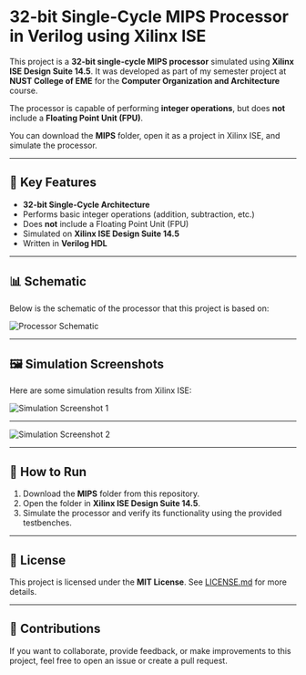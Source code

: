 # 32-bit Single-Cycle MIPS Processor in Verilog using Xilinx ISE

This project is a **32-bit single-cycle MIPS processor** simulated using **Xilinx ISE Design Suite 14.5**. It was developed as part of my semester project at **NUST College of EME** for the **Computer Organization and Architecture** course.

The processor is capable of performing **integer operations**, but does **not** include a **Floating Point Unit (FPU)**.

You can download the **MIPS** folder, open it as a project in Xilinx ISE, and simulate the processor.

---

## 🧠 Key Features

- **32-bit Single-Cycle Architecture**
- Performs basic integer operations (addition, subtraction, etc.)
- Does **not** include a Floating Point Unit (FPU)
- Simulated on **Xilinx ISE Design Suite 14.5**
- Written in **Verilog HDL**

---

## 📊 Schematic

Below is the schematic of the processor that this project is based on:

![Processor Schematic](https://github.com/user-attachments/assets/267430bc-0940-4d7b-b2cc-725d7b805593)

---

## 🖼️ Simulation Screenshots

Here are some simulation results from Xilinx ISE:

![Simulation Screenshot 1](https://github.com/user-attachments/assets/b2c9baf0-59eb-489d-8375-b4b449c86f50)

---

![Simulation Screenshot 2](https://github.com/user-attachments/assets/6cffd7fc-7b89-4ea8-9cc9-d7b88a688470)

---

## 🚀 How to Run  

1. Download the **MIPS** folder from this repository.
2. Open the folder in **Xilinx ISE Design Suite 14.5**.
3. Simulate the processor and verify its functionality using the provided testbenches.

---

## 📜 License

This project is licensed under the **MIT License**. See [LICENSE.md](LICENSE.md) for more details.

---

## 🤝 Contributions

If you want to collaborate, provide feedback, or make improvements to this project, feel free to open an issue or create a pull request.


